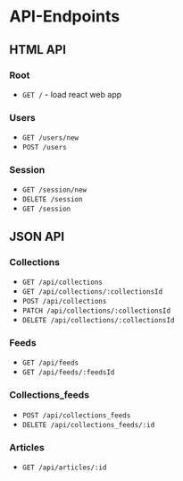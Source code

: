 # API-Endpoints

## HTML API

### Root
- `GET /` - load react web app

### Users
- `GET /users/new`
- `POST /users`

### Session
- `GET /session/new`
- `DELETE /session`
- `GET /session`

## JSON API

### Collections
- `GET /api/collections`
- `GET /api/collections/:collectionsId`
- `POST /api/collections`
- `PATCH /api/collections/:collectionsId`
- `DELETE /api/collections/:collectionsId`

### Feeds
- `GET /api/feeds`
- `GET /api/feeds/:feedsId`

### Collections_feeds
- `POST /api/collections_feeds`
- `DELETE /api/collections_feeds/:id`

### Articles
- `GET /api/articles/:id`
